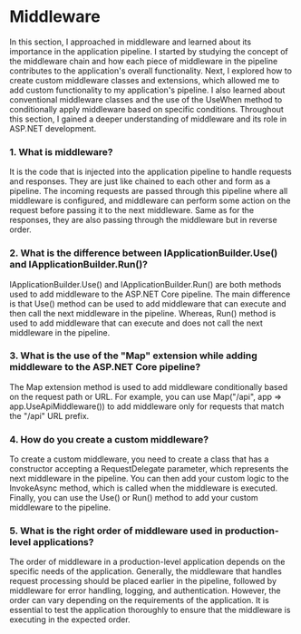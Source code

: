 # Middleware

In this section, I approached in middleware and learned about its importance in the application pipeline. I started by studying the concept of the middleware chain and how each piece of middleware in the pipeline contributes to the application's overall functionality.
Next, I explored how to create custom middleware classes and extensions, which allowed me to add custom functionality to my application's pipeline. I also learned about conventional middleware classes and the use of the UseWhen method to conditionally apply middleware based on specific conditions.
Throughout this section, I gained a deeper understanding of middleware and its role in ASP.NET development.



### 1. What is middleware?
It is the code that is injected into the application pipeline to handle requests and responses. They are just like chained to each other and form as a pipeline. The incoming requests are passed through this pipeline where all middleware is configured, and middleware can perform some action on the request before passing it to the next middleware. Same as for the responses, they are also passing through the middleware but in reverse order.


### 2. What is the difference between IApplicationBuilder.Use() and IApplicationBuilder.Run()?
IApplicationBuilder.Use() and IApplicationBuilder.Run() are both methods used to add middleware to the ASP.NET Core pipeline. The main difference is that Use() method can be used to add middleware that can execute and then call the next middleware in the pipeline. Whereas, Run() method is used to add middleware that can execute and does not call the next middleware in the pipeline.


### 3. What is the use of the "Map" extension while adding middleware to the ASP.NET Core pipeline?
The Map extension method is used to add middleware conditionally based on the request path or URL. For example, you can use Map("/api", app => app.UseApiMiddleware()) to add middleware only for requests that match the "/api" URL prefix.


### 4. How do you create a custom middleware?
To create a custom middleware, you need to create a class that has a constructor accepting a RequestDelegate parameter, which represents the next middleware in the pipeline. You can then add your custom logic to the InvokeAsync method, which is called when the middleware is executed. Finally, you can use the Use() or Run() method to add your custom middleware to the pipeline.


### 5. What is the right order of middleware used in production-level applications?
The order of middleware in a production-level application depends on the specific needs of the application. Generally, the middleware that handles request processing should be placed earlier in the pipeline, followed by middleware for error handling, logging, and authentication. However, the order can vary depending on the requirements of the application. It is essential to test the application thoroughly to ensure that the middleware is executing in the expected order.
